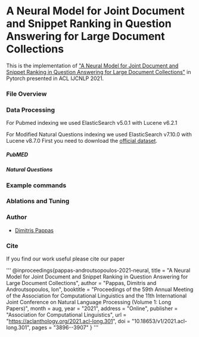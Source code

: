 
# A Neural Model for Joint Document and Snippet Ranking in Question Answering for Large Document Collections

This is the implementation of ["A Neural Model for Joint Document and Snippet Ranking in Question Answering for Large Document Collections"](http://google.com) in Pytorch presented in ACL IJCNLP 2021.

### File Overview

### Data Processing

For Pubmed indexing we used ElasticSearch v5.0.1 with Lucene v6.2.1 

For Modified Natural Questions indexing we used ElasticSearch v7.10.0 with Lucene v8.7.0
First you need to download the [official dataset](https://ai.google.com/research/NaturalQuestions/download).
 
##### PubMED 

##### Natural Questions

### Example commands 

### Ablations and Tuning



### Author

* [Dimitris Pappas](dpappas@aueb.gr)

### Cite

If you find our work useful please cite our paper

'''
@inproceedings{pappas-androutsopoulos-2021-neural,
    title = "A Neural Model for Joint Document and Snippet Ranking in Question Answering for Large Document Collections",
    author = "Pappas, Dimitris  and
      Androutsopoulos, Ion",
    booktitle = "Proceedings of the 59th Annual Meeting of the Association for Computational Linguistics and the 11th International Joint Conference on Natural Language Processing (Volume 1: Long Papers)",
    month = aug,
    year = "2021",
    address = "Online",
    publisher = "Association for Computational Linguistics",
    url = "https://aclanthology.org/2021.acl-long.301",
    doi = "10.18653/v1/2021.acl-long.301",
    pages = "3896--3907"
}
'''


